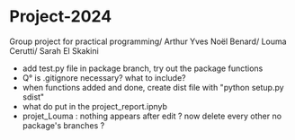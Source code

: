 # Project-2024
Group project for practical programming/ Arthur Yves Noël Benard/ Louma Cerutti/ Sarah El Skakini

- add test.py file in package branch, try out the package functions
- Q° is .gitignore necessary? what to include?
- when functions added and done, create dist file with "python setup.py sdist"
- what do put in the project_report.ipnyb
- projet_Louma : nothing appears after edit ? now delete every other no package's branches  ? 
